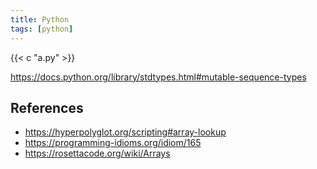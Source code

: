 ```yaml
---
title: Python
tags: [python]
---
```


{{< c "a.py" >}}

<https://docs.python.org/library/stdtypes.html#mutable-sequence-types>

## References

- <https://hyperpolyglot.org/scripting#array-lookup>
- <https://programming-idioms.org/idiom/165>
- <https://rosettacode.org/wiki/Arrays>
